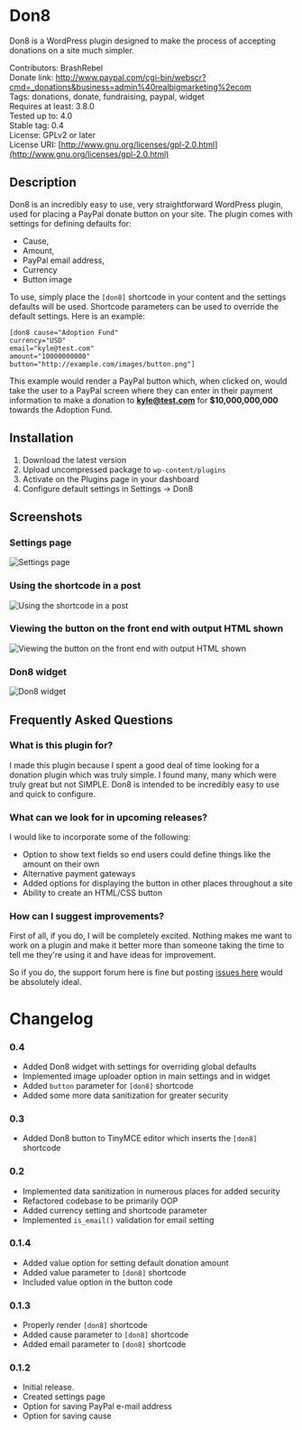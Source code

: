 # Don8

Don8 is a WordPress plugin designed to make the process of accepting donations on a site much simpler.


Contributors: BrashRebel  
Donate link: [http://www.paypal.com/cgi-bin/webscr?  cmd=_donations&business=admin%40realbigmarketing%2ecom](http://www.paypal.com/cgi-bin/webscr?cmd=_donations&business=admin%40realbigmarketing%2ecom)   
Tags: donations, donate, fundraising, paypal, widget  
Requires at least: 3.8.0  
Tested up to: 4.0  
Stable tag: 0.4  
License: GPLv2 or later  
License URI: [http://www.gnu.org/licenses/gpl-2.0.html](http://www.gnu.org/licenses/gpl-2.0.html)  

## Description

Don8 is an incredibly easy to use, very straightforward WordPress plugin, used for placing a PayPal donate button on your site. The plugin comes with settings for defining defaults for:

* Cause,
* Amount,
* PayPal email address,
* Currency
* Button image

To use, simply place the `[don8]` shortcode in your content and the settings defaults will be used. Shortcode parameters can be used to override the default settings. Here is an example:

	[don8 cause="Adoption Fund"   
	currency="USD"   
	email="kyle@test.com"    
	amount="10000000000"    
	button="http://example.com/images/button.png"]

This example would render a PayPal button which, when clicked on, would take the user to a PayPal screen where they can enter in their payment information to make a donation to **kyle@test.com** for **$10,000,000,000** towards the Adoption Fund.

## Installation

1. Download the latest version
2. Upload uncompressed package to `wp-content/plugins`
3. Activate on the Plugins page in your dashboard
4. Configure default settings in Settings -> Don8

## Screenshots

### Settings page

![Settings page](readme/screenshot-1.png)

### Using the shortcode in a post

![Using the shortcode in a post](readme/screenshot-2.png)

### Viewing the button on the front end with output HTML shown

![Viewing the button on the front end with output HTML shown](readme/screenshot-3.png)

### Don8 widget

![Don8 widget](readme/screenshot-4.png)

## Frequently Asked Questions

### What is this plugin for?

I made this plugin because I spent a good deal of time looking for a donation plugin which was truly simple. I found many, many which were truly great but not SIMPLE. Don8 is intended to be incredibly easy to use and quick to configure.

### What can we look for in upcoming releases? 

I would like to incorporate some of the following:

* Option to show text fields so end users could define things like the amount on their own
* Alternative payment gateways
* Added options for displaying the button in other places throughout a site
* Ability to create an HTML/CSS button

### How can I suggest improvements?

First of all, if you do, I will be completely excited. Nothing makes me want to work on a plugin and make it better more than someone taking the time to tell me they're using it and have ideas for improvement.

So if you do, the support forum here is fine but posting [issues here](http://github.com/brashrebel/don8) would be absolutely ideal.



# Changelog

### 0.4

* Added Don8 widget with settings for overriding global defaults
* Implemented image uploader option in main settings and in widget
* Added `button` parameter for `[don8]` shortcode
* Added some more data sanitization for greater security

### 0.3

* Added Don8 button to TinyMCE editor which inserts the `[don8]` shortcode

### 0.2

* Implemented data sanitization in numerous places for added security
* Refactored codebase to be primarily OOP
* Added currency setting and shortcode parameter
* Implemented `is_email()` validation for email setting

### 0.1.4

* Added value option for setting default donation amount
* Added value parameter to `[don8]` shortcode
* Included value option in the button code

### 0.1.3

* Properly render `[don8]` shortcode
* Added cause parameter to `[don8]` shortcode
* Added email parameter to `[don8]` shortcode

### 0.1.2

* Initial release.
* Created settings page
* Option for saving PayPal e-mail address
* Option for saving cause